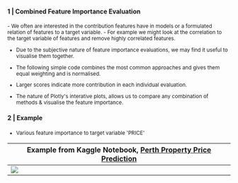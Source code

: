 
#### 1 | Combined Feature Importance Evaluation

<sup>
- We often are interested in the contribution features have in models or a formulated relation of features to a target variable.
- For example we might look at the correlation to the target variable of features and remove highly correlated features.

- Due to the subjective nature of feature importance evaluations, we may find it useful to visualise them together.

- The following simple code combines the most common approaches and gives them equal weighting and is normalised.

- Larger scores indicate more contribution in each individual evaluation.

- The nature of Plotly's interative plots, allows us to compare any combination of methods & visualise the feature importance.
</sup>

#### 2 | Example

<sup>
  
- Various feature importance to target variable 'PRICE'

</sup>

|Example from Kaggle Notebook, [Perth Property Price Prediction](https://www.kaggle.com/shtrausslearning/perth-property-price-prediction)|
|-|
| ![](https://images-wixmp-ed30a86b8c4ca887773594c2.wixmp.com/f/8cc1eeaa-4046-4c4a-ae93-93d656f68688/dejouwc-8bce3c65-0e2f-4707-87e6-ce3f8641d70f.png?token=eyJ0eXAiOiJKV1QiLCJhbGciOiJIUzI1NiJ9.eyJzdWIiOiJ1cm46YXBwOjdlMGQxODg5ODIyNjQzNzNhNWYwZDQxNWVhMGQyNmUwIiwiaXNzIjoidXJuOmFwcDo3ZTBkMTg4OTgyMjY0MzczYTVmMGQ0MTVlYTBkMjZlMCIsIm9iaiI6W1t7InBhdGgiOiJcL2ZcLzhjYzFlZWFhLTQwNDYtNGM0YS1hZTkzLTkzZDY1NmY2ODY4OFwvZGVqb3V3Yy04YmNlM2M2NS0wZTJmLTQ3MDctODdlNi1jZTNmODY0MWQ3MGYucG5nIn1dXSwiYXVkIjpbInVybjpzZXJ2aWNlOmZpbGUuZG93bmxvYWQiXX0.XFflHEyeZa7eUuFb1YwSgZQhy2wXZicJUyj11dY7QBA) |
